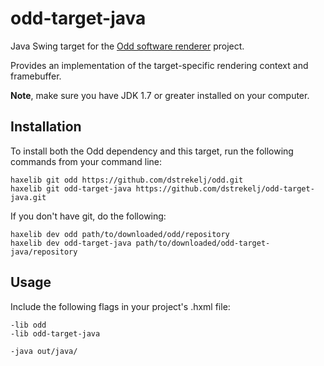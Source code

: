 # odd-target-java

Java Swing target for the [Odd software renderer](https://github.com/dstrekelj/odd) project.

Provides an implementation of the target-specific rendering context and framebuffer.

**Note**, make sure you have JDK 1.7 or greater installed on your computer. 

## Installation

To install both the Odd dependency and this target, run the following commands from your command line:

```
haxelib git odd https://github.com/dstrekelj/odd.git
haxelib git odd-target-java https://github.com/dstrekelj/odd-target-java.git
```

If you don't have git, do the following:

```
haxelib dev odd path/to/downloaded/odd/repository
haxelib dev odd-target-java path/to/downloaded/odd-target-java/repository
```

## Usage

Include the following flags in your project's .hxml file:

```
-lib odd
-lib odd-target-java

-java out/java/
```
